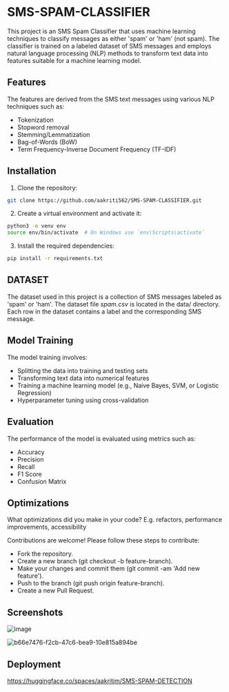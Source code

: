 # SMS-SPAM-CLASSIFIER

This project is an SMS Spam Classifier that uses machine learning techniques to classify messages as either 'spam' or 'ham' (not spam). The classifier is trained on a labeled dataset of SMS messages and employs natural language processing (NLP) methods to transform text data into features suitable for a machine learning model.


## Features

The features are derived from the SMS text messages using various NLP techniques such as:

- Tokenization
- Stopword removal
- Stemming/Lemmatization
- Bag-of-Words (BoW)
- Term Frequency-Inverse Document Frequency (TF-IDF)




## Installation

1. Clone the repository:

```bash
git clone https://github.com/aakriti562/SMS-SPAM-CLASSIFIER.git

```

2. Create a virtual environment and activate it:

```bash
python3 -m venv env
source env/bin/activate  # On Windows use `env\Scripts\activate`

```

3. Install the required dependencies:

```bash
pip install -r requirements.txt

```

## DATASET

The dataset used in this project is a collection of SMS messages labeled as 'spam' or 'ham'. The dataset file *spam.csv* is located in the data/ directory. Each row in the dataset contains a label and the corresponding SMS message.





## Model Training
The model training involves:

- Splitting the data into training and testing sets
- Transforming text data into numerical features
- Training a machine learning model (e.g., Naive Bayes, SVM, or Logistic Regression)
- Hyperparameter tuning using cross-validation

## Evaluation
The performance of the model is evaluated using metrics such as:

- Accuracy
- Precision
- Recall
- F1 Score
- Confusion Matrix


## Optimizations

What optimizations did you make in your code? E.g. refactors, performance improvements, accessibility

Contributions are welcome! Please follow these steps to contribute:

- Fork the repository.
- Create a new branch (git checkout -b feature-branch).
- Make your changes and commit them (git commit -am 'Add new feature').
- Push to the branch (git push origin feature-branch).
- Create a new Pull Request.
  
## Screenshots

![image](https://github.com/aakriti562/SMS-SPAM-IDENTIFIER/assets/76481840/900154a8-ff53-4544-b6b9-030330f2bda4)



![b66e7476-f2cb-47c6-bea9-10e815a894be](https://github.com/aakriti562/SMS-SPAM-IDENTIFIER/assets/76481840/99d3ba1e-a93f-41df-b143-db970f311eec)

## Deployment 

https://huggingface.co/spaces/aakritim/SMS-SPAM-DETECTION

